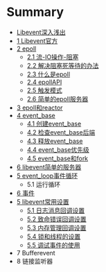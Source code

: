 # Summary

* [Libevent深入浅出](README.md)
* [1 Libevent官方](chapter1.md)
* [2 epoll](2-epoll.md)
   * [2.1 流-IO操作-阻塞](21-流-io.md)
   * [2.2 解决阻塞死等待的办法](21-解决阻塞死等待的办法.md)
   * [2.3 什么是epoll](23-什么是epoll.md)
   * [2.4 epollAPI](24-epollapi.md)
   * [2.5 触发模式](25hong_fa_mo_5f0f_md.md)
   * [2.6 简单的epoll服务器](26-简单的epoll服务器.md)
* [3 epoll和reactor](3-epoll和reactor.md)
* [4 event_base](5-libevent编程api.md)
   * [4.1 创建event_base](41_jian_li_mo_ren_de_event_base.md)
   * [4.2 检查event_base后端](42_jian_cha_event_base_hou_duan.md)
   * [4.3 释放event_base](43_shi_fang_event_base.md)
   * [4.4 event_base优先级](44_eventbase_you_xian_ji.md)
   * [4.5 event_base和fork](45_eventbase_he_fork.md)
* [6 libevent简单的服务器](6-libevent.md)
* [5 event_loop事件循环](5_eventloop_shi_jian_xun_huan.md)
   * 5.1 运行循环
* [6 事件](6_shi_jian.md)
* [5 libevent常用设置](4-libevent简单服务器.md)
   * [5.1 日志消息回调设置](41_ri_zhi_xiao_xi_hui_diao_she_zhi.md)
   * [5.2 致命错误回调设置](42_zhi_ming_cuo_wu_hui_diao_she_zhi.md)
   * [5.3 内存管理回调设置](43_nei_cun_guan_li_hui_diao_she_zhi.md)
   * [5.4 锁和线程的设置](43_suo_he_xian_cheng_de_she_zhi.md)
   * [5.5 调试事件的使用](45_diao_shi_shi_jian_de_shi_yong.md)
* 7 Bufferevent
* 8 链接监听器


